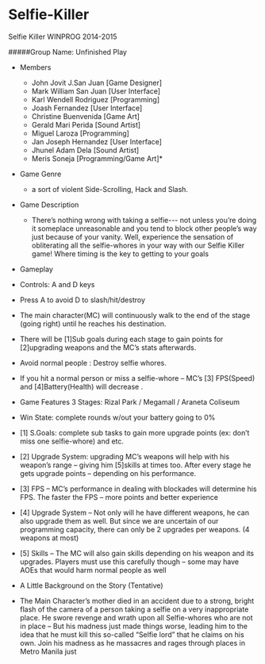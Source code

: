 Selfie-Killer
=============

Selfie Killer WINPROG 2014-2015


#####Group Name: Unfinished Play 
       
* Members
  - John Jovit J.San Juan  [Game Designer]
  - Mark William San Juan  [User Interface]
  - Karl Wendell Rodriguez [Programming]
  - Joash Fernandez        [User Interface]
  - Christine Buenvenida   [Game Art]
  - Gerald Mari Perida     [Sound Artist]
  - Miguel Laroza          [Programming]
  - Jan Joseph Hernandez   [User Interface]
  - Jhunel Adam Dela       [Sound Artist]
  - Meris Soneja           [Programming/Game Art]*
  




* Game Genre
  - a sort of violent Side-Scrolling, Hack and Slash.


* Game Description
  - There’s nothing wrong with taking a selfie--- not unless you’re
doing it someplace unreasonable and you tend to block other
people’s way just because of your vanity. Well, experience
the sensation of obliterating all the selfie-whores in your way
with our Selfie Killer game! Where timing is the key to getting
to your goals


* Gameplay
 - Controls: A and D keys

  - Press A to avoid D to slash/hit/destroy
 
  - The main character(MC) will continuously walk to the end of
the stage (going right) until he reaches his destination.

  - There will be [1]Sub goals during each stage to gain points for
[2]upgrading weapons and the MC’s stats afterwards.

  - Avoid normal people : Destroy selfie whores.

  - If you hit a normal person or miss a selfie-whore – MC’s [3]
FPS(Speed) and [4]Battery(Health) will decrease .

* Game Features
 3 Stages: Rizal Park / Megamall / Araneta Coliseum



 * Win State: complete rounds w/out your battery going to 0%



  - [1] S.Goals: complete sub tasks to gain more upgrade points (ex:
don’t miss one selfie-whore) and etc.



  - [2] Upgrade System: upgrading MC’s weapons will help with
his weapon’s range – giving him [5]skills at times too. After every stage he
gets upgrade points – depending on his performance.





  - [3] FPS – MC’s performance in dealing with blockades will determine
his FPS. The faster the FPS – more points and better experience



  - [4] Upgrade System – Not only will he have different
weapons, he can also upgrade them as well. But since we are uncertain of
our programming capacity, there can only be 2 upgrades per weapons. (4
weapons at most)



  - [5] Skills – The MC will also gain skills depending on his weapon
and its upgrades. Players must use this carefully though – some may have
AOEs that would harm normal people as well

* A Little Background on the Story
(Tentative)

 - The Main Character’s mother died in an
accident due to a strong, bright flash of
the camera of a person taking a selfie
on a very inappropriate place. He swore
revenge and wrath upon all Selfie-whores
who are not in place – But his madness
just made things worse, leading him to the
idea that he must kill this so-called “Selfie
lord” that he claims on his own.
Join his madness as he massacres and
rages through places in Metro Manila just


